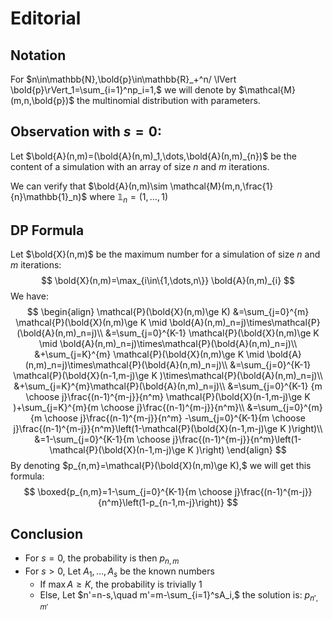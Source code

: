 # Editorial

## Notation

For $n\in\mathbb{N},\bold{p}\in\mathbb{R}_+^n/ \lVert \bold{p}\rVert_1=\sum_{i=1}^np_i=1,$ we will denote by $\mathcal{M}(m,n,\bold{p})$ the multinomial distribution with parameters.

## Observation with $s=0:$

Let $\bold{A}(n,m)=(\bold{A}(n,m)_1,\dots,\bold{A}(n,m)_{n})$ be the content of a simulation with an array of size $n$ and $m$ iterations.

We can verify that $\bold{A}(n,m)\sim \mathcal{M}(m,n,\frac{1}{n}\mathbb{1}_n)$ where $\mathbb{1}_n =(1,\dots,1)$

## DP Formula

Let $\bold{X}(n,m)$ be the maximum number for a simulation of size $n$ and $m$ iterations:   
$$
\bold{X}(n,m)=\max_{i\in\{1,\dots,n\}} \bold{A}(n,m)_{i}
$$
We have:
$$
\begin{align}
\mathcal{P}(\bold{X}(n,m)\ge K)
&=\sum_{j=0}^{m} \mathcal{P}(\bold{X}(n,m)\ge K  \mid \bold{A}(n,m)_n=j)\times\mathcal{P}(\bold{A}(n,m)_n=j)\\
&=\sum_{j=0}^{K-1} \mathcal{P}(\bold{X}(n,m)\ge K  \mid \bold{A}(n,m)_n=j)\times\mathcal{P}(\bold{A}(n,m)_n=j)\\
&+\sum_{j=K}^{m} \mathcal{P}(\bold{X}(n,m)\ge K  \mid \bold{A}(n,m)_n=j)\times\mathcal{P}(\bold{A}(n,m)_n=j)\\
&=\sum_{j=0}^{K-1} \mathcal{P}(\bold{X}(n-1,m-j)\ge K  )\times\mathcal{P}(\bold{A}(n,m)_n=j)\\
&+\sum_{j=K}^{m}\mathcal{P}(\bold{A}(n,m)_n=j)\\
&=\sum_{j=0}^{K-1} {m \choose j}\frac{(n-1)^{m-j}}{n^m} \mathcal{P}(\bold{X}(n-1,m-j)\ge K  )+\sum_{j=K}^{m}{m \choose j}\frac{(n-1)^{m-j}}{n^m}\\
&=\sum_{j=0}^{m} {m \choose j}\frac{(n-1)^{m-j}}{n^m} -\sum_{j=0}^{K-1}{m \choose j}\frac{(n-1)^{m-j}}{n^m}\left(1-\mathcal{P}(\bold{X}(n-1,m-j)\ge K  )\right)\\
&=1-\sum_{j=0}^{K-1}{m \choose j}\frac{(n-1)^{m-j}}{n^m}\left(1-\mathcal{P}(\bold{X}(n-1,m-j)\ge K  )\right)
\end{align}
$$
By denoting $p_{n,m}=\mathcal{P}(\bold{X}(n,m)\ge K),$ we will get this formula:
$$
\boxed{p_{n,m}=1-\sum_{j=0}^{K-1}{m \choose j}\frac{(n-1)^{m-j}}{n^m}\left(1-p_{n-1,m-j}\right)}
$$

## Conclusion

- For $s=0,$ the probability is then $p_{n,m}$
- For $s>0,$ Let $A_1,\dots,A_s$ be the known numbers
  - If $\max A\ge K,$ the probability is trivially $1$
  - Else, Let $n'=n-s,\quad m'=m-\sum_{i=1}^sA_i,$ the solution is: $p_{n',m'}$ 